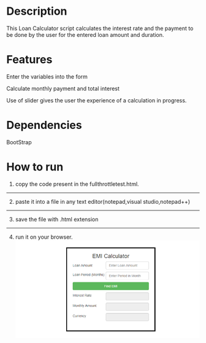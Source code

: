 # Description

This Loan Calculator script calculates the interest rate and the payment to be done by the user for the entered loan amount and duration.

# Features

Enter the variables into the form

Calculate monthly payment and total interest

Use of slider gives the user the experience of a calculation in progress.


# Dependencies

BootStrap

# How to run
1. copy the code present in the fullthrottletest.html.
---
2. paste it into a file in any text editor(notepad,visual studio,notepad++)
---
3. save the file with .html extension
---
4. run it on your browser.
![](image.png)
